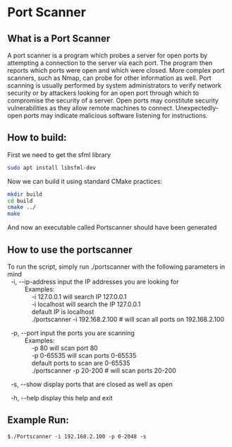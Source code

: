 # Port Scanner

## What is a Port Scanner
A port scanner is a program which probes a server for open ports by attempting a connection to the server via each port. The program then reports which ports were open and which were closed. More complex port scanners, such as Nmap, can probe for other information as well. Port scanning is usually performed by system administrators to verify network security or by attackers looking for an open port through which to compromise the security of a server. Open ports may constitute security vulnerabilities as they allow remote machines to connect. Unexpectedly-open ports may indicate malicious software listening for instructions.

## How to build:
First we need to get the sfml library
```bash
sudo apt install libsfml-dev
```
Now we can build it using standard CMake practices:
```bash
mkdir build
cd build
cmake ../
make
```
And now an executable called Portscanner should have been generated

## How to use the portscanner 
To run the script, simply run ./portscanner with the following parameters in mind <br>
&nbsp; -i, --ip-address   input the IP addresses you are looking for<br>
&nbsp; &nbsp; &nbsp; &nbsp; &nbsp;  Examples:<br>
&nbsp; &nbsp; &nbsp; &nbsp; &nbsp; &nbsp; &nbsp; -i 127.0.0.1 will search IP 127.0.0.1<br>
&nbsp; &nbsp; &nbsp; &nbsp; &nbsp; &nbsp; &nbsp; -i localhost will search the IP 127.0.0.1<br>
&nbsp; &nbsp; &nbsp; &nbsp; &nbsp; &nbsp; &nbsp; default IP is localhost<br>
&nbsp; &nbsp; &nbsp; &nbsp; &nbsp; &nbsp; &nbsp; ./portscanner -i 192.168.2.100 # will scan all ports on 192.168.2.100<br>
    
&nbsp; -p, --port       input the ports you are scanning<br>
&nbsp; &nbsp; &nbsp; &nbsp; &nbsp; Examples: <br>
&nbsp; &nbsp; &nbsp; &nbsp; &nbsp; &nbsp; &nbsp; -p 80 will scan port 80<br>
&nbsp; &nbsp; &nbsp; &nbsp; &nbsp; &nbsp; &nbsp; -p 0-65535 will scan ports 0-65535<br>
&nbsp; &nbsp; &nbsp; &nbsp; &nbsp; &nbsp; &nbsp; default ports to scan are 0-65535<br>
&nbsp; &nbsp; &nbsp; &nbsp; &nbsp; &nbsp; &nbsp; ./portscanner -p 20-200 # will scan ports 20-200 <br>

&nbsp; -s, --show       display ports that are closed as well as open<br>

&nbsp; -h, --help       display this help and exit<br>

## Example Run: 
```
$./Portscanner -i 192.168.2.100 -p 0-2048 -s
```
